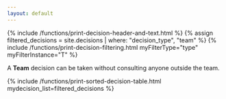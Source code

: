 ```yaml
---
layout: default
---
```


{% include /functions/print-decision-header-and-text.html  %}
{% assign filtered_decisions = site.decisions | where: "decision_type", "team" %}
{% include /functions/print-decision-filtering.html myFilterType="type" myFilterInstance="T" %}

<p>A <b>Team</b> decision can be taken without consulting anyone outside the team.</p>

{% include /functions/print-sorted-decision-table.html mydecision_list=filtered_decisions %}

